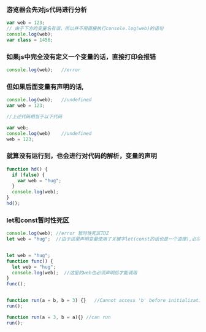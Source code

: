 ### 游览器会先对js代码进行分析

```javascript
var web = 123;
// 由于下方的变量名有误，所以并不用直接执行console.log(web)的语句
console.log(web);
var class = 1456;
```

### 如果js中完全没有定义一个变量的话，直接打印会报错

```javascript
console.log(web);	//error
```

### 但如果后面变量有声明的话,

```javascript
console.log(web);	//undefined
var web = 123;

//上述代码相当于以下代码

var web;
console.log(web)	//undefined
web = 123;
```

### 就算没有运行到，也会进行对代码的解析，变量的声明

```javascript
function hd() {
  if (false) {
    var web = "hug";
  }
  console.log(web);
}
hd();
```

### let和const暂时性死区

```javascript
console.log(web); //error 暂时性死区TDZ
let web = "hug";  //由于这里声明变量使用了关键字let(const的话也是一个道理),必须在声明之后使用，而不能在声明之前调用, temporal dead zone TDZ


let web = "hug";
function func() {
  let web = "hug";
  console.log(web);  //这里的web也必须声明后才能调用
}
func();


function run(a = b, b = 3) {}	//Cannot access 'b' before initialization
run();

function run(a = 3, b = a){} //can run
run();
```


